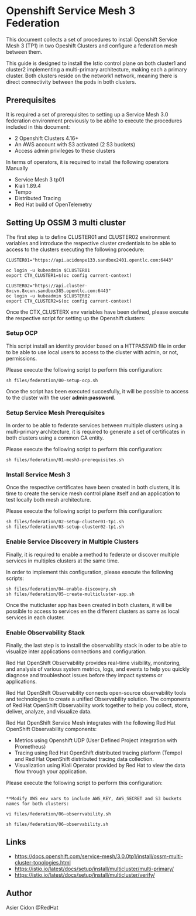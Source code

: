# Openshift Service Mesh 3 Federation

This document collects a set of procedures to install Openshift Service Mesh 3 (TP1) in two Opeshift Clusters and configure a federation mesh between them.

This guide is designed to install the Istio control plane on both cluster1 and cluster2 implementing a multi-primary architecture, making each a primary cluster. Both clusters reside on the network1 network, meaning there is direct connectivity between the pods in both clusters.

## Prerequisites

It is required a set of prerequisites to setting up a Service Mesh 3.0 federation environment previously to be ablñe to execute the procedures included in this document:

- 2 Openshift Clusters 4.16+
- An AWS account with S3 activated (2 S3 buckets)
- Access admin privileges to these clusters

In terms of operators, it is required to install the following operators Manually

- Service Mesh 3 tp01
- Kiali 1.89.4
- Tempo
- Distributed Tracing
- Red Hat build of OpenTelemetry

## Setting Up OSSM 3 multi cluster

The first step is to define CLUSTER01 and CLUSTER02 environment variables and introduce the respective cluster credentials to be able to access to the clusters executing the following procedure:

```$bash
CLUSTER01="https://api.acidonpe133.sandbox2401.opentlc.com:6443"

oc login -u kubeadmin $CLUSTER01
export CTX_CLUSTER1=$(oc config current-context)

CLUSTER02="https://api.cluster-8xcvn.8xcvn.sandbox385.opentlc.com:6443"
oc login -u kubeadmin $CLUSTER02
export CTX_CLUSTER2=$(oc config current-context)
```

Once the CTX_CLUSTERX env variables have been defined, please execute the respective script for setting up the Openshift clusters:

### Setup OCP

This script install an identity provider based on a HTTPASSWD file in order to be able to use local users to access to the cluster with admin, or not, permissions.

Please execute the following script to perform this configuration:

```$bash
sh files/federation/00-setup-ocp.sh
```

Once the script has been executed succesfully, it will be possible to access to the cluster with the user **admin:password**.

### Setup Service Mesh Prerequisites

In order to be able to federate services between multiple clusters using a multi-primary architecture, it is required to generate a set of certificates in both clusters using a common CA entity. 

Please execute the following script to perform this configuration:

```$bash
sh files/federation/01-mesh3-prerequisites.sh
```

### Install Service Mesh 3

Once the respective certificates have been created in both clusters, it is time to create the service mesh control plane itself and an application to test locally both mesh architecture.

Please execute the following script to perform this configuration:

```$bash
sh files/federation/02-setup-cluster01-tp1.sh
sh files/federation/03-setup-cluster02-tp1.sh
```

### Enable Service Discovery in Multiple Clusters

Finally, it is required to enable a method to federate or discover multiple services in multiples clusters at the same time.

In order to implement this configuration, please execute the following scripts:

```$bash
sh files/federation/04-enable-discovery.sh
sh files/federation/05-create-multicluster-app.sh
```

Once the muticluster app has been created in both clusters, it will be possible to access to services en the different clusters as same as local services in each cluster.

### Enable Observability Stack

Finally, the last step is to install the observability stack in oder to be able to visualize inter applications connections and configuration.

Red Hat OpenShift Observability provides real-time visibility, monitoring, and analysis of various system metrics, logs, and events to help you quickly diagnose and troubleshoot issues before they impact systems or applications.

Red Hat OpenShift Observability connects open-source observability tools and technologies to create a unified Observability solution. The components of Red Hat OpenShift Observability work together to help you collect, store, deliver, analyze, and visualize data.

Red Hat OpenShift Service Mesh integrates with the following Red Hat OpenShift Observability components:

- Metrics using Openshift UDP (User Defined Project integration with Prometheus)
- Tracing using Red Hat OpenShift distributed tracing platform (Tempo) and Red Hat OpenShift distributed tracing data collection.
- Visualization using Kiali Operator provided by Red Hat to view the data flow through your application.

Please execute the following script to perform this configuration:

```$bash

**Modify AWS env vars to include AWS_KEY, AWS_SECRET and S3 buckets names for both clusters:

vi files/federation/06-obserrvability.sh

sh files/federation/06-observability.sh
```

## Links

- https://docs.openshift.com/service-mesh/3.0.0tp1/install/ossm-multi-cluster-topologies.html
- https://istio.io/latest/docs/setup/install/multicluster/multi-primary/
- https://istio.io/latest/docs/setup/install/multicluster/verify/

## Author

Asier Cidon @RedHat
